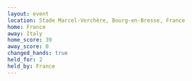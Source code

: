 ```yaml
---
layout: event
location: Stade Marcel-Verchère, Bourg-en-Bresse, France
home: France
away: Italy
home_score: 39
away_score: 0
changed_hands: true
held_for: 2
held_by: France
---
```

